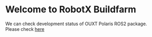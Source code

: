 # Welcome to RobotX Buildfarm

We can check development status of OUXT Polaris ROS2 package.  
Please check [here](https://ouxt-polaris.github.io/robotx_buildfarm/)